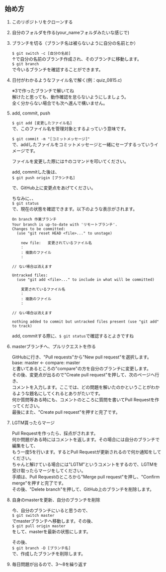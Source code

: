 ## 始め方

1. このリポジトリをクローンする
2. 自分のフォルダを作る(your_nameフォルダみたいな感じで)

3. ブランチを切る（ブランチ名は被らないように自分の名前とか）

    `$ git switch -c [自分の名前]` <br>
    ↑で自分の名前のブランチ作成され、そのブランチに移動します。 <br>
    `$ git branch` <br>
    で今いるブランチを確認することができます。

4. 日付がわかるようなファイル名で解く(例：quiz_0815.c)

    ※3で作ったブランチで解いてね <br>
    解けたと思っても、動作確認を怠らないようにしましょう。 <br>
    全く分からない場合でも次へ進んで構いません。

5. add, commit, push

    `$ git add [変更したファイル名]` <br>
    で、このファイル名を管理対象とするよっていう意味です。 <br>
    
    `$ git commit -m "[コミットメッセージ]"` <br>
    で、addしたファイルをコミットメッセージと一緒にセーブするっていうイメージです。 <br>
    
    ファイルを変更した際には↑のコマンドを叩いてください。 <br>
    
    add, commitした後は、 <br>
    `$ git push origin [ブランチ名]` <br>
    
    で、GitHub上に変更点をあげてください。 <br>
    
    ちなみに、、 <br>
    `$ git status` <br>
    で、現在の状態を確認できます。以下のような表示がされます。
    
    ```
    On branch 作業ブランチ
    Your branch is up-to-date with 'リモートブランチ'.
    Changes to be committed:
      (use "git reset HEAD <file>..." to unstage)

        new file:   変更されているファイル名
        :
        : 複数のファイル
        :

    // ない場合は消えます

    Untracked files:
      (use "git add <file>..." to include in what will be committed)

        変更されているファイル名
        :
        : 複数のファイル
        :

    // ない場合は消えます

    nothing added to commit but untracked files present (use "git add" to track)
    ```
    
    add, commitする際に、`$ git status`で確認するとよきですね <br>
    
6. masterブランチへ、プルリクエストを作る

    GitHubに行き、"Pull requests"から"New pull request"を選択します。 <br>
    base: master ← compare: master <br>
    と書いてあるところの"compare"の方を自分のブランチに変更します。<br>
    その後、変更点が出るので"Create pull request"を押して、次のページへ行き、 <br>
    コメントを入力します。ここでは、どの問題を解いたのかということがわかるような題名にしてくれるとありがたいです。<br>
    何か質問等ある時にも、コメントのところに質問を書いてPull Requestを作ってください。 <br>
    最後にまた、"Create pull request"を押すと完了です。

7. LGTM貰ったらマージ

    Pull Requestを作ったら、採点がされます。<br>
    何か問題がある時にはコメントを返します。その場合には自分のブランチで編集をして、 <br>
    もう一度5を行います。するとPull Requestが更新されるので何か通知をしてください。 <br>
    ちゃんと解けている場合には"LGTM"というコメントをするので、LGTMを受け取ったらマージをしてください。 <br>
    手順は、Pull Requestのところから"Merge pull request"を押し、"Confirm merge"を押すと完了です。 <br>
    その後、"Delete branch"を押して、GitHub上のブランチを削除します。

8. 自身のmasterを更新、自分のブランチを削除

    今、自分のブランチにいると思うので、 <br>
    `$ git switch master` <br>
    でmasterブランチへ移動します。その後、<br>
    `$ git pull origin master`<br>
    をして、masterを最新の状態にします。<br>
    
    その後、<br>
    `$ git branch -D [ブランチ名]` <br>
    で、作成したブランチを削除します。

9. 毎日問題が出るので、3〜8を繰り返す

